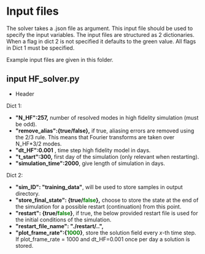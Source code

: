 # Input files
The solver takes a .json file as argument. This input file should be used to specify the input variables. The input files are structured as 2 dictionaries. When a flag in dict 2 is not specified it defaults to the green value. All flags in Dict 1 must be specified.

Example input files are given in this folder.

## input HF_solver.py
* Header

Dict 1:
 * **"N_HF":257,**  number of resolved modes in high fidelity simulation (must be odd).
 * **"remove_alias":{true/false},**  if true, aliasing errors are removed using the 2/3 rule. This means that Fourier transforms are taken over N_HF*3/2 modes.
 * **"dt_HF":0.001** , time step high fidelity model in days.
 * **"t_start":300,** first day of the simulation (only relevant when restarting).
 * **"simulation_time":2000**, give length of simulation in days.

Dict 2:
 * **"sim_ID": "training_data"**, will be used to store samples in output directory.
 * **"store_final_state": {true/<span style="color:green">false</span>},** choose to store the state at the end of the simulation for a possible restart (continuation) from this point.
 * **"restart": {true/<span style="color:green">false</span>}**, if true, the below provided restart file is used for the initial conditions of the simulation.
 * **"restart_file_name": "./restart/..",**
 * **"plot_frame_rate":{<span style="color:green">1000</span>}**, store the solution field every $x$-th time step. If plot_frame_rate = 1000 and dt_HF=0.001 once per day a solution is stored.